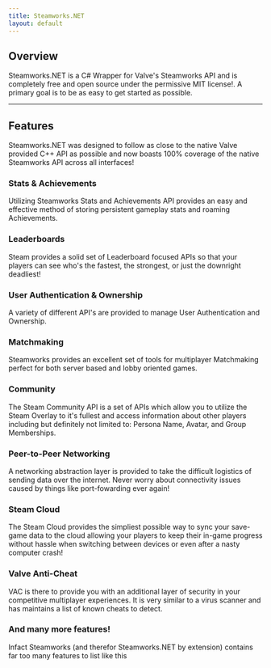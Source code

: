 ```yaml
---
title: Steamworks.NET
layout: default
---
```

## Overview

Steamworks.NET is a C# Wrapper for Valve's Steamworks API and is completely free and open source under the permissive MIT license!. A primary goal is to be as easy to get started as possible.

---

## Features

Steamworks.NET was designed to follow as close to the native Valve provided C++ API as possible and now boasts 100% coverage of the native Steamworks API across all interfaces!

### Stats & Achievements
Utilizing Steamworks Stats and Achievements API provides an easy and effective method of storing persistent gameplay stats and roaming Achievements.

### Leaderboards
Steam provides a solid set of Leaderboard focused APIs so that your players can see who's the fastest, the strongest, or just the downright deadliest!

### User Authentication & Ownership
A variety of different API's are provided to manage User Authentication and Ownership.

### Matchmaking
Steamworks provides an excellent set of tools for multiplayer Matchmaking perfect for both server based and lobby oriented games.

### Community
The Steam Community API is a set of APIs which allow you to utilize the Steam Overlay to it's fullest and access information about other players including but definitely not limited to: Persona Name, Avatar, and Group Memberships.

### Peer-to-Peer Networking
A networking abstraction layer is provided to take the difficult logistics of sending data over the internet. Never worry about connectivity issues caused by things like port-fowarding ever again!

### Steam Cloud
The Steam Cloud provides the simpliest possible way to sync your save-game data to the cloud allowing your players to keep their in-game progress without hassle when switching between devices or even after a nasty computer crash!

### Valve Anti-Cheat
VAC is there to provide you with an additional layer of security in your competitive multiplayer experiences. It is very similar to a virus scanner and has maintains a list of known cheats to detect.

### And many more features!
Infact Steamworks (and therefor Steamworks.NET by extension) contains far too many features to list like this